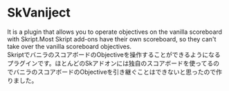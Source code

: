 # SkVaniject
It is a plugin that allows you to operate objectives on the vanilla scoreboard with Skript.Most Skript add-ons have their own scoreboard, so they can't take over the vanilla scoreboard objectives.
<br />
SkriptでバニラのスコアボードのObjectiveを操作することができるようになるプラグインです。ほとんどのSkアドオンには独自のスコアボードを使ってるのでバニラのスコアボードのObjectiveを引き継ぐことはできないと思ったので作りました。

